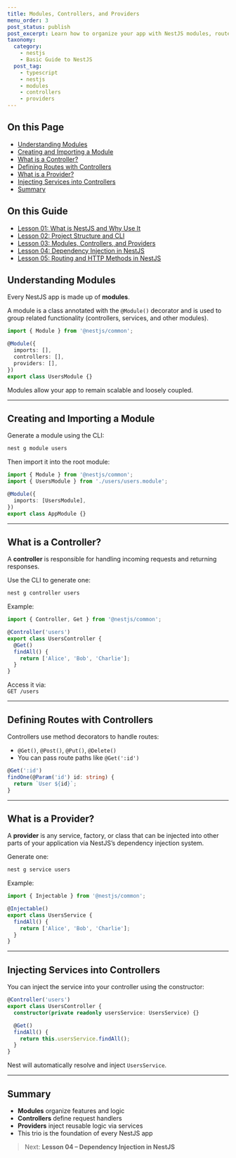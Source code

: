 ```yaml
---
title: Modules, Controllers, and Providers
menu_order: 3
post_status: publish
post_excerpt: Learn how to organize your app with NestJS modules, route requests with controllers, and inject logic through providers.
taxonomy:
  category:
    - nestjs
    - Basic Guide to NestJS
  post_tag:
    - typescript
    - nestjs
    - modules
    - controllers
    - providers
---
```


<div class="toc" markdown="1">

<div class="otp" markdown="1">

## On this Page

- [Understanding Modules](#understanding-modules)
- [Creating and Importing a Module](#creating-and-importing-a-module)
- [What is a Controller?](#what-is-a-controller)
- [Defining Routes with Controllers](#defining-routes-with-controllers)
- [What is a Provider?](#what-is-a-provider)
- [Injecting Services into Controllers](#injecting-services-into-controllers)
- [Summary](#summary)

</div>

<div class="otg" markdown="1">

## On this Guide

- [Lesson 01: What is NestJS and Why Use It](./lesson-01-what-is-nestjs-and-why-use-it)
- [Lesson 02: Project Structure and CLI](./lesson-02-project-structure-and-cli)
- [Lesson 03: Modules, Controllers, and Providers](./lesson-03-modules-controllers-and-providers)
- [Lesson 04: Dependency Injection in NestJS](./lesson-04-dependency-injection-in-nestjs)
- [Lesson 05: Routing and HTTP Methods in NestJS](./lesson-05-routing-and-http-methods-in-nestjs)

</div>

</div>

<div class="guru-main" markdown="1">

## Understanding Modules

Every NestJS app is made up of **modules**.

A module is a class annotated with the `@Module()` decorator and is used to group related functionality (controllers, services, and other modules).

```ts
import { Module } from '@nestjs/common';

@Module({
  imports: [],
  controllers: [],
  providers: [],
})
export class UsersModule {}
```

Modules allow your app to remain scalable and loosely coupled.

---

## Creating and Importing a Module

Generate a module using the CLI:

```bash
nest g module users
```

Then import it into the root module:

```ts
import { Module } from '@nestjs/common';
import { UsersModule } from './users/users.module';

@Module({
  imports: [UsersModule],
})
export class AppModule {}
```

---

## What is a Controller?

A **controller** is responsible for handling incoming requests and returning responses.

Use the CLI to generate one:

```bash
nest g controller users
```

Example:

```ts
import { Controller, Get } from '@nestjs/common';

@Controller('users')
export class UsersController {
  @Get()
  findAll() {
    return ['Alice', 'Bob', 'Charlie'];
  }
}
```

Access it via:  
`GET /users`

---

## Defining Routes with Controllers

Controllers use method decorators to handle routes:

- `@Get()`, `@Post()`, `@Put()`, `@Delete()`
- You can pass route paths like `@Get(':id')`

```ts
@Get(':id')
findOne(@Param('id') id: string) {
  return `User ${id}`;
}
```

---

## What is a Provider?

A **provider** is any service, factory, or class that can be injected into other parts of your application via NestJS’s dependency injection system.

Generate one:

```bash
nest g service users
```

Example:

```ts
import { Injectable } from '@nestjs/common';

@Injectable()
export class UsersService {
  findAll() {
    return ['Alice', 'Bob', 'Charlie'];
  }
}
```

---

## Injecting Services into Controllers

You can inject the service into your controller using the constructor:

```ts
@Controller('users')
export class UsersController {
  constructor(private readonly usersService: UsersService) {}

  @Get()
  findAll() {
    return this.usersService.findAll();
  }
}
```

Nest will automatically resolve and inject `UsersService`.

---

## Summary

- **Modules** organize features and logic
- **Controllers** define request handlers
- **Providers** inject reusable logic via services
- This trio is the foundation of every NestJS app

> Next: **Lesson 04 – Dependency Injection in NestJS**

</div>
